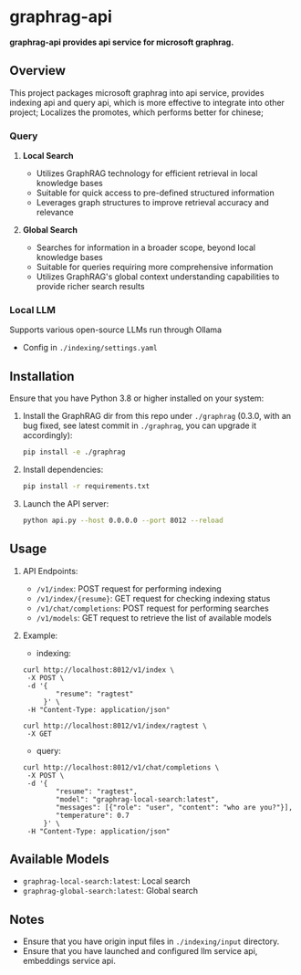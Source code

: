 # graphrag-api
<div align="left">
  <p><strong>graphrag-api provides api service for microsoft graphrag.</strong></p>
</div>

## Overview

This project packages microsoft graphrag into api service, provides indexing api and query api, which is more effective to integrate into other project; Localizes the promotes, which performs better for chinese;

### Query

1. **Local Search**
   - Utilizes GraphRAG technology for efficient retrieval in local knowledge bases
   - Suitable for quick access to pre-defined structured information
   - Leverages graph structures to improve retrieval accuracy and relevance

2. **Global Search**
   - Searches for information in a broader scope, beyond local knowledge bases
   - Suitable for queries requiring more comprehensive information
   - Utilizes GraphRAG's global context understanding capabilities to provide richer search results

### Local LLM

Supports various open-source LLMs run through Ollama
- Config in `./indexing/settings.yaml`

## Installation

Ensure that you have Python 3.8 or higher installed on your system:
1. Install the GraphRAG dir from this repo under `./graphrag` (0.3.0, with an bug fixed, see latest commit in `./graphrag`, you can upgrade it accordingly):

   ```bash
   pip install -e ./graphrag
   ```
2. Install dependencies:

   ```bash
   pip install -r requirements.txt
   ```
3. Launch the API server:

   ```bash
   python api.py --host 0.0.0.0 --port 8012 --reload
   ```

## Usage

   1. API Endpoints:
      - `/v1/index`: POST request for performing indexing
      - `/v1/index/{resume}`: GET request for checking indexing status
      - `/v1/chat/completions`: POST request for performing searches
      - `/v1/models`: GET request to retrieve the list of available models

   2. Example:
      - indexing:
      ```
      curl http://localhost:8012/v1/index \
       -X POST \
       -d '{
              "resume": "ragtest"
           }' \
       -H "Content-Type: application/json"
      ```
      ```
      curl http://localhost:8012/v1/index/ragtest \
       -X GET
      ```
      - query:
      ```
      curl http://localhost:8012/v1/chat/completions \
       -X POST \
       -d '{
              "resume": "ragtest",
              "model": "graphrag-local-search:latest",
              "messages": [{"role": "user", "content": "who are you?"}],
              "temperature": 0.7   
           }' \
       -H "Content-Type: application/json"
      ```

## Available Models

- `graphrag-local-search:latest`: Local search
- `graphrag-global-search:latest`: Global search

## Notes

- Ensure that you have origin input files in `./indexing/input` directory.
- Ensure that you have launched and configured llm service api, embeddings service api.

